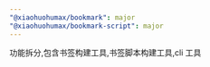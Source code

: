 ```yaml
---
"@xiaohuohumax/bookmark": major
"@xiaohuohumax/bookmark-script": major
---
```


功能拆分,包含书签构建工具,书签脚本构建工具,cli 工具
